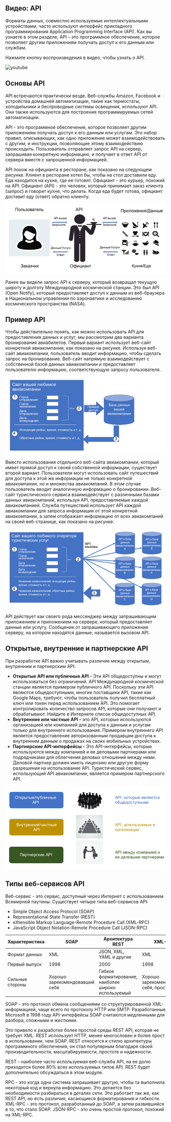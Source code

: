 <!-- 14.3.1 -->
## Видео: API

Форматы данных, совместно используемые интеллектуальными устройствами, часто используют интерфейс прикладного программирования Application Programming Interface (API). Как вы узнаете в этом разделе, API - это программное обеспечение, которое позволяет другим приложениям получать доступ к его данным или службам.

Нажмите кнопку воспроизведения в видео, чтобы узнать о API.

![youtube](https://www.youtube.com/watch?v=jaBySHLTV-Q)

<!-- 14.3.2 -->
## Основы API

API встречаются практически везде. Веб-службы Amazon, Facebook и устройства домашней автоматизации, такие как термостаты, холодильники и беспроводные системы освещения, используют API. Они также используются для построения программируемых сетей автоматизации.

API - это программное обеспечение, которое позволяет другим приложениям получать доступ к его данным или услугам. Это набор правил, описывающих, как одно приложение может взаимодействовать с другим, и инструкции, позволяющие этому взаимодействию происходить. Пользователь отправляет запрос API на сервер, запрашивая конкретную информацию, и получает в ответ API от сервера вместе с запрошенной информацией.

API похож на официанта в ресторане, как показано на следующем рисунке. Клиент в ресторане хотел бы, чтобы на стол доставили еду. Еда находится на кухне, где ее готовят. Официант - это курьер, похожий на API. Официант (API) - это человек, который принимает заказ клиента (запрос) и говорит кухне, что делать. Когда еда будет готова, официант доставит еду (ответ) обратно клиенту.

![](./assets/14.3.2.png)
<!-- /courses/ensa-dl/ae8eb39a-34fd-11eb-ba19-f1886492e0e4/aeb686ec-34fd-11eb-ba19-f1886492e0e4/assets/c72fd2b0-1c46-11ea-af56-e368b99e9723.svg -->

<!--
На рисунке показано, как API похож на официанта в ресторане. Пользователь - это клиент, официант - это API, а кухня - это приложения и данные. Клиент/пользователь делает вызов или запрос API. Официант/API принимает этот запрос и передает его на кухню/в приложение. Затем кухня/приложение отправляет обратно данные/услугу или ответ. Официант получает его из кухни/приложения, а затем передает его клиенту/пользователю.
-->

Ранее вы видели запрос API к серверу, который возвращал текущую широту и долготу Международной космической станции. Это был API (Open Notify), который предоставляет доступ к данным из веб-браузера в Национальном управлении по аэронавтике и исследованию космического пространства (NASA).

<!-- 14.3.3 -->
## Пример API

Чтобы действительно понять, как можно использовать API для предоставления данных и услуг, мы рассмотрим два варианта бронирования авиабилетов. Первый вариант использует веб-сайт конкретной авиакомпании, как показано на рисунке. Используя веб-сайт авиакомпании, пользователь вводит информацию, чтобы сделать запрос на бронирование. Веб-сайт напрямую взаимодействует с собственной базой данных авиакомпании и предоставляет пользователю информацию, соответствующую запросу пользователя.

![](./assets/14.3.3-1.png)
<!-- /courses/ensa-dl/ae8eb39a-34fd-11eb-ba19-f1886492e0e4/aeb686ec-34fd-11eb-ba19-f1886492e0e4/assets/c7309602-1c46-11ea-af56-e368b99e9723.svg -->

<!--
На рисунке показан пример использования API для бронирования авиабилетов. В примере четыре шага. Первым шагом является ввод информации на сайте авиакомпании, чтобы сделать запрос на бронирование. Показаны параметры: город отправления, город назначения, дата отправления и дата возвращения. Второй шаг - прямой доступ/взаимодействие с базой данных авиакомпании. Третий шаг - возврат информации, соответствующей запросу пользователя. Четвертый отображает информацию для пользователя, такую как исходящие рейсы, обратные рейсы, время, стоимость и т. д.
-->

Вместо использования отдельного веб-сайта авиакомпании, который имеет прямой доступ к своей собственной информации, существует второй вариант. Пользователи могут использовать сайт путешествий для доступа к этой же информации не только конкретной авиакомпании, но и множества авиакомпаний. В этом случае пользователь вводит аналогичную информацию о бронировании. Веб-сайт туристического сервиса взаимодействует с различными базами данных авиакомпаний, используя API, предоставляемые каждой авиакомпанией. Служба путешествий использует API каждой авиакомпании для запроса информации от этой конкретной авиакомпании, а затем отображает информацию от всех авиакомпаний на своей веб-странице, как показано на рисунке.

![](./assets/14.3.3-2.png)
<!-- /courses/ensa-dl/ae8eb39a-34fd-11eb-ba19-f1886492e0e4/aeb686ec-34fd-11eb-ba19-f1886492e0e4/assets/c7315952-1c46-11ea-af56-e368b99e9723.svg -->

<!--
На рисунке показан другой пример использования API для бронирования авиабилетов. В примере четыре шага. Первым шагом является ввод информации на сайте туристической службы, чтобы сделать запрос на бронирование. Показаны параметры: город отправления, город назначения, дата отправления и дата возвращения. Второй шаг, сайт путешествий взаимодействует с различными базами данных авиакомпаний, используя API, предоставляемые каждым сайтом. На третьем этапе авиакомпании возвращают информацию, соответствующую запросу. Четвертый отображает информацию для пользователя, такую как названия авиакомпаний, исходящие рейсы, обратные рейсы, время, стоимость и т. д.
-->

API действует как своего рода мессенджер между запрашивающим приложением и приложением на сервере, который предоставляет данные или услугу. Сообщение от запрашивающего приложения серверу, на котором находятся данные, называется вызовом API.

<!-- 14.3.4 -->
## Открытые, внутренние и партнерские API

При разработке API важно учитывать различие между открытым, внутренним и партнерским API:

* **Открытые API или публичные API -**  Эти API общедоступны и могут использоваться без ограничений. API Международной космической станции является примером публичного API. Поскольку эти API являются общедоступными, многие поставщики API, такие как Google Maps, требуют, чтобы пользователь получил бесплатный ключ или токен перед использованием API. Это помогает контролировать количество запросов API, которые они получают и обрабатывают. Найдите в Интернете список общедоступных API.
* **Внутренние или частные API -** это API, которые используются организацией или компанией для доступа к данным и услугам только для внутреннего использования. Примером внутреннего API является предоставление авторизованным продавцам доступа к внутренним данным о продажах на своих мобильных устройствах.
* **Партнерские API-интерфейсы -** Это API-интерфейсы, которые используются между компанией и ее деловыми партнерами или подрядчиками для облегчения деловых отношений между ними. Деловой партнер должен иметь лицензию или другую форму разрешения на использование API. Туристический сервис, использующий API авиакомпании, является примером партнерского API.

![](./assets/14.3.4.png)
<!-- /courses/ensa-dl/ae8eb39a-34fd-11eb-ba19-f1886492e0e4/aeb686ec-34fd-11eb-ba19-f1886492e0e4/assets/c7321ca2-1c46-11ea-af56-e368b99e9723.svg -->

<!--
Рисунок показывает различие между открытым, внутренним и партнерским API. Открытые/публичные API - это общедоступные API. На рисунке изображена большая группа людей. Внутренние/частные API используются внутри организации. На рисунке изображена группа людей, сидящих за столом на собрании. Партнерские API - это API-интерфейсы между компанией и ее деловыми партнерами. На рисунке изображены две деловые фигуры, пожимающие друг другу руки.
-->

<!-- 14.3.5 -->
## Типы веб-сервисов API

Веб-сервис - это сервис, доступный через Интернет с использованием Всемирной паутины. Существует четыре типа  веб-сервисов API:

* Simple Object Access Protocol (SOAP) 
* Representational State Transfer (REST) 
* eXtensible Markup Language-Remote Procedure Call (XML-RPC) 
* JavaScript Object Notation-Remote Procedure Call (JSON-RPC) 

| Характеристика | SOAP | Архитектура REST | XML-RPC | JSON-RPC |
| --- | --- | --- | --- | --- |
| Формат данных | XML | JSON, XML, YAML и другие | XML | JSON |
| Первый выпуск | 1998 | 2000 | 1998 | 2005 |
| Сильные стороны | Хорошо зарекомендовавший себя | Гибкое форматирование, наиболее широко используемый | Хорошо зарекомендовавший себя, простота | Простота |

SOAP - это протокол обмена сообщениями со структурированной XML-информацией, чаще всего по протоколу HTTP или SMTP. Разработанные Microsoft в 1998 году API-интерфейсы SOAP считаются медленными для разбора, сложными и жесткими.

Это привело к разработке более простой среды REST API, которая не требует XML. REST использует HTTP, менее многословен и более прост в использовании, чем SOAP. REST относится к стилю архитектуры программного обеспечения, он стал популярным благодаря своей производительности, масштабируемости, простоте и надежности.

REST - наиболее часто используемая веб-служба API, на ее долю приходится более 80% всех используемых типов API. REST будет дополнительно обсуждаться в этом модуле.

RPC - это когда одна система запрашивает другую, чтобы та выполнила некоторый код и вернула информацию. Это делается без необходимости разбираться в деталях сети. Это работает так же, как REST API, но есть различия, касающиеся форматирования и гибкости. XML-RPC - это протокол, разработанный до SOAP, а затем развившийся в то, что стало SOAP. JSON-RPC - это очень простой протокол, похожий на XML-RPC.

<!-- 14.3.6 -->
<!-- quiz -->

